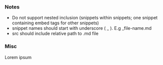 ### Notes
- Do not support nested inclusion (snippets within snippets; one snippet containing embed tags for other snippets)
- snippet names should start with underscore ( _ ). E.g _file-name.md
- src should include relative path to .md file

### Misc

Lorem ipsum